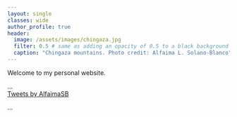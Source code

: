 ```yaml
---
layout: single
classes: wide
author_profile: true
header:
  image: /assets/images/chingaza.jpg
  filter: 0.5 # same as adding an opacity of 0.5 to a black background
  caption: "Chingaza mountains. Photo credit: Alfaima L. Solano-Blanco"
---
```


Welcome to my personal website.

<div class="row">
  <div class="column-twitter left">
    ...
  </div>
  <div class="column-twitter right">
    <a class="twitter-timeline" data-tweet-limit=3 href="https://twitter.com/AlfaimaSB?ref_src=twsrc%5Etfw">Tweets by AlfaimaSB</a> <script async src="https://platform.twitter.com/widgets.js" charset="utf-8"></script>
  </div>
</div>

...